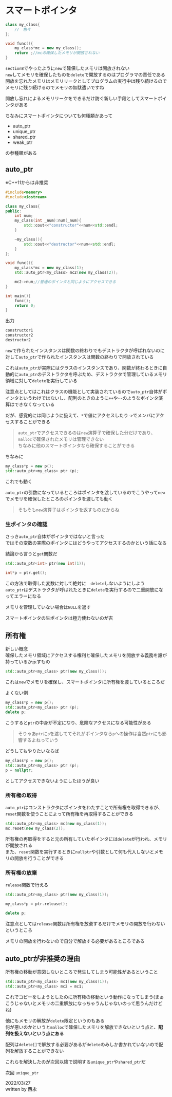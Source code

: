 # スマートポインタ

```c++
class my_class{
    //　色々
};

void func(){
    my_class*mc = new my_class();
    return ;//mcの確保したメモリが開放されない
}
```

`section8`でやったように`new`で確保したメモリは開放されない  
`new`してメモリを確保したものを`delete`で開放するのはプログラマの責任である  
開放を忘れたメモリはメモリリークとしてプログラムの実行中は残り続けるのでメモリに残り続けるのでメモリの無駄遣いですね

開放し忘れによるメモリリークをできるだけ防ぐ新しい手段としてスマートポインタがある

ちなみにスマートポインタについても何種類かあって

- auto_ptr
- unique_ptr
- shared_ptr
- weak_ptr

の参種類がある

## auto_ptr

※C++11からは非推奨

```c++
#include<memory>
#include<iostream>

class my_class{
public:
    int num;
    my_class(int _num):num(_num){
        std::cout<<"constructor"<<num<<std::endl;
    }

    ~my_class(){
        std::cout<<"destructor"<<num<<std::endl;
    }
};

void func(){
    my_class*mc = new my_class(1);
    std::auto_ptr<my_class> mc2(new my_class(2));

    mc2->num;//普通のポインタと同じようにアクセスできる
}

int main(){
    func();
    return 0;
}
```

出力

```markdown
constructor1
constructor2
destructor2
```

`new`で作られたインスタンスは関数の終わりでもデストラクタが呼ばれないのに対して`auto_ptr`で作られたインスタンスは関数の終わりで開放されている

これは`auto_ptr`が実際にはクラスのインスタンスであり、関数が終わるときに自動的に`auto_ptr`のデストラクタを呼ぶため、デストラクタで管理しているメモリ領域に対して`delete`を実行している

注意点としてはこれはクラスの機能として実装されているので`auto_ptr`自体がポインタというわけではないし、配列のときのように`++`や`--`のようなポインタ演算はできなくなっている

だが、感覚的には同じように扱えて、`*`で値にアクセスしたり`->`でメンバにアクセスすることができる

>`auto_ptr`でアクセスできるのは`new`演算子で確保した分だけであり、`malloc`で確保されたメモリは管理できない  
ちなみに他のスマートポインタなら確保することができる

ちなみに

```c++
my_class*p = new p();
std::auto_ptr<my_class> ptr (p);
```

これでも動く

`auto_ptr`の引数になっているところはポインタを渡しているのでこうやって`new`でメモリを確保したところのポインタを渡しても動く

>そもそも`new`演算子はポインタを返すものだからね

### 生ポインタの確認

さっき`auto_ptr`自体がポインタではないと言った  
ではその変数の実際のポインタにはどうやってアクセスするのかという話になる

結論から言うと`get`関数だ

```c++
std::auto_ptr<int> ptr(new int(1));

int*p = ptr.get();
```

この方法で取得した変数に対して絶対に　`delete`しないようにしよう  
`auto_ptr`はデストラクタが呼ばれたときに`delete`を実行するので二重開放になってエラーになる

メモリを管理していない場合は`NULL`を返す

スマートポインタの生ポインタは極力使わないのが吉

## 所有権

新しい概念  
確保したメモリ領域にアクセスする権利と確保したメモリを開放する義務を誰が持っているか示すもの

```c++
std::auto_ptr<my_class> ptr(new my_class());
```

これは`new`でメモリを確保し、スマートポインタに所有権を渡しているところだ  

よくない例

```c++
my_class*p = new p();
std::auto_ptr<my_class> ptr (p);
delete p;
```

こうすると`ptr`の中身が不定になり、危険なアクセスになる可能性がある
>そりゃあ`ptr`に`p`を渡しててそれがポインタなら`p`への操作は当然`ptr`にも影響するよねっていう

どうしてもやりたいならば

```c++
my_class*p = new p();
std::auto_ptr<my_class> ptr (p);
p = nullptr;
```

としてアクセスできないようにしたほうが良い

### 所有権の取得

`auto_ptr`はコンストラクタにポインタをわたすことで所有権を取得できるが、`reset`関数を使うことによって所有権を再取得することができる

```c++
std::auto_ptr<my_class> mc(new my_class(1));
mc.reset(new my_class(2));
```

所有権の再取得をすると元の所有していたポインタには`delete`が行われ、メモリが開放される  
また、`reset`関数を実行するときに`nullptr`や引数として何も代入しないとメモリの開放を行うことができる

### 所有権の放棄

`release`関数で行える

```c++
std::auto_ptr<my_class> ptr(new my_class(1));

my_class*p = ptr.release();

delete p;
```

注意点としては`release`関数は所有権を放棄するだけでメモリの開放を行わないというところ

メモリの開放を行わないので自分で解放する必要があるところである

## auto_ptrが非推奨の理由

所有権の移動が意図しないところで発生してしまう可能性があるということ

```c++
std::auto_ptr<my_class> mc1(new my_class(1));
std::auto_ptr<my_class> mc2 = mc1;
```

これでコピーをしようとしたのに所有権の移動という動作になってしまう(まぁこうじゃないとメモリの二重解放になっちゃうんじゃないのって思うんだけどね)

他にもメモリの解放が`delete`限定というのもある  
何が悪いのかというと`malloc`で確保したメモリを解放できないという点と、**配列を扱えないという点にある**

配列は`delete[]`で解放する必要があるが`delete`のみしか書かれていないので配列を解放することができない

これらを解決したのが次回以降で説明する`unique_ptr`や`shared_ptr`だ

次回 `unique_ptr`

2022/03/27  
written by 西永
